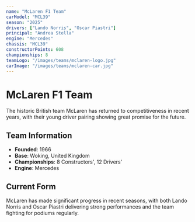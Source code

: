 ```yaml
---
name: "McLaren F1 Team"
carModel: "MCL39"
season: "2025"
drivers: ["Lando Norris", "Oscar Piastri"]
principal: "Andrea Stella"
engine: "Mercedes"
chassis: "MCL39"
constructorPoints: 608
championships: 8
teamLogo: "/images/teams/mclaren-logo.jpg"
carImage: "/images/teams/mclaren-car.jpg"
---
```


# McLaren F1 Team

The historic British team McLaren has returned to competitiveness in recent years, with their young driver pairing showing great promise for the future.

## Team Information

- **Founded**: 1966
- **Base**: Woking, United Kingdom
- **Championships**: 8 Constructors', 12 Drivers'
- **Engine**: Mercedes

## Current Form

McLaren has made significant progress in recent seasons, with both Lando Norris and Oscar Piastri delivering strong performances and the team fighting for podiums regularly.
